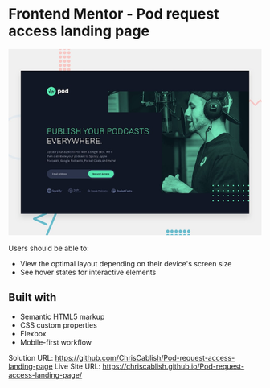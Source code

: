 # Frontend Mentor - Pod request access landing page

![Design preview for the Pod request access landing page coding challenge](./preview.jpg)

Users should be able to:

- View the optimal layout depending on their device's screen size
- See hover states for interactive elements

## Built with

- Semantic HTML5 markup
- CSS custom properties
- Flexbox
- Mobile-first workflow

Solution URL: https://github.com/ChrisCablish/Pod-request-access-landing-page
Live Site URL: https://chriscablish.github.io/Pod-request-access-landing-page/
